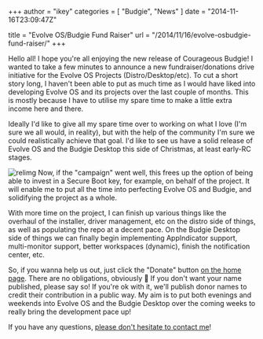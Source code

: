 +++
author = "ikey"
categories = [
"Budgie",
"News"
]
date =  "2014-11-16T23:09:47Z"

title = "Evolve OS/Budgie Fund Raiser"
url = "/2014/11/16/evolve-osbudgie-fund-raiser/"
+++

Hello all! I hope you're all enjoying the new release of Courageous Budgie! I wanted to take a few minutes to announce a new fundraiser/donations drive initiative 
for the Evolve OS Projects (Distro/Desktop/etc). To cut a short story long, I haven't been able to put as much time as I would have liked into developing Evolve OS and its 
projects over the last couple of months. This is mostly because I have to utilise my spare time to make a little extra income here and there.

Ideally I'd like to give all my spare time over to working on what I love (I'm sure we all would, in reality), but with the help of the community I'm sure we could 
realistically achieve that goal. I'd like to see us have a solid release of Evolve OS and the Budgie Desktop this side of Christmas, at least early-RC stages.

![relimg](Budgie-Quirky.png)
Now, if the "campaign" went well, this frees up the option of being able to invest in a Secure Boot key, for example, on behalf of the project. It will enable me to put all 
the time into perfecting Evolve OS and Budgie, and solidifying the project as a whole.

With more time on the project, I can finish up various things like the overhaul of the installer, driver management, etc on the distro side of things, as well as populating 
the repo at a decent pace. On the Budgie Desktop side of things we can finally begin implementing AppIndicator support, multi-monitor support, better workspaces 
(dynamic), finish the notification center, etc.

So, if you wanna help us out, just click the "Donate" button [on the home page](https://solus-project.com/). There are no obligations, obviously 🙂 If you don't 
want your name published, please say so! If you're ok with it, we'll publish donor names to credit their contribution in a public way. My aim is to put both 
evenings and weekends into Evolve OS and the Budgie Desktop over the coming weeks to really bring the development pace up!

If you have any questions, [please don't hesitate to contact me](mailto:ikey.doherty@gmail.com)!